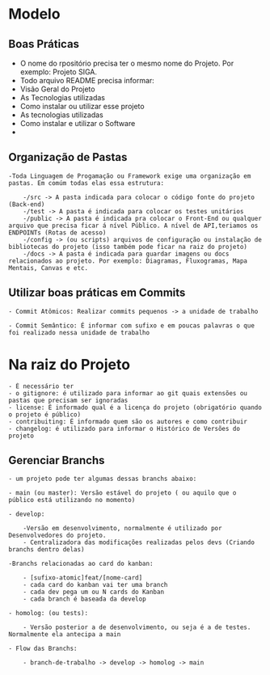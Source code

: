 # Modelo

## Boas Práticas
 - O nome do rpositório precisa ter o mesmo nome do Projeto. Por exemplo: Projeto SIGA.
 - Todo arquivo README precisa informar:
  - Visão Geral do Projeto
  - As Tecnologias utilizadas
  - Como instalar ou utilizar esse projeto
  - As tecnologias utilizadas
  - Como instalar e utilizar o Software
  - 


## Organização de Pastas

    -Toda Linguagem de Progamação ou Framework exige uma organização em pastas. Em comúm todas elas essa estrutura:

        -/src -> A pasta indicada para colocar o código fonte do projeto (Back-end)
        -/test -> A pasta é indicada para colocar os testes unitários
        -/public -> A pasta é indicada pra colocar o Front-End ou qualquer arquivo que precisa ficar á nível Público. A nível de API,teriamos os ENDPOINTs (Rotas de acesso)
        -/config -> (ou scripts) arquivos de configuração ou instalação de bibliotecas do projeto (isso também pode ficar na raiz do projeto)
        -/docs -> A pasta é indicada para guardar imagens ou docs relacionados ao projeto. Por exemplo: Diagramas, Fluxogramas, Mapa Mentais, Canvas e etc.


## Utilizar boas práticas em Commits
    - Commit Atômicos: Realizar commits pequenos -> a unidade de trabalho

    - Commit Semântico: É informar com sufixo e em poucas palavras o que foi realizado nessa unidade de trabalho


# Na raiz do Projeto

    - É necessário ter
    - o gitignore: é utilizado para informar ao git quais extensões ou pastas que precisam ser ignoradas
    - license: É informado qual é a licença do projeto (obrigatório quando o projeto é público)
    - contribuiting: É informado quem são os autores e como contribuir
    - changelog: é utilizado para informar o Histórico de Versões do projeto

## Gerenciar Branchs
    - um projeto pode ter algumas dessas branchs abaixo:
    
    - main (ou master): Versão estável do projeto ( ou aquilo que o público está utilizando no momento)

    - develop: 

        -Versão em desenvolvimento, normalmente é utilizado por Desenvolvedores do projeto. 
        - Centralizadora das modificações realizadas pelos devs (Criando branchs dentro delas)

    -Branchs relacionadas ao card do kanban:

        - [sufixo-atomic]feat/[nome-card]
        - cada card do kanban vai ter uma branch
        - cada dev pega um ou N cards do Kanban
        - cada branch é baseada da develop

    - homolog: (ou tests): 

        - Versão posterior a de desenvolvimento, ou seja é a de testes. Normalmente ela antecipa a main

    - Flow das Branchs:

        - branch-de-trabalho -> develop -> homolog -> main